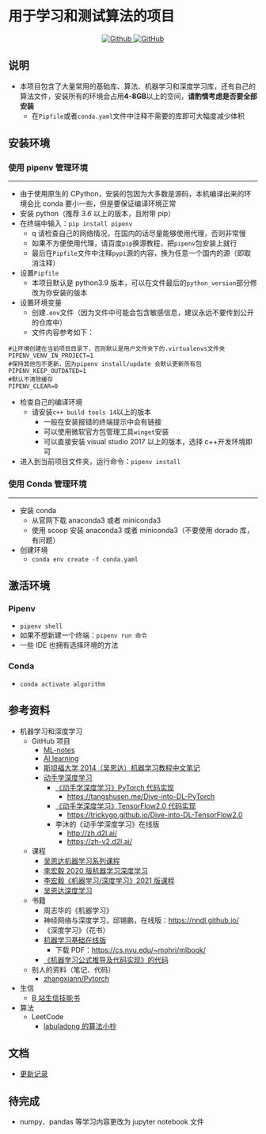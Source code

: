 # 用于学习和测试算法的项目

<p align="center">
<a href="https://github.com/diklios5768" target="_blank">
<img alt="Github" src="https://img.shields.io/badge/作者-@diklios-000000.svg?style=flat-square&logo=GitHub">
</a>
<a href="https://github.com/diklios5768/algorithm" target="_blank">
<img alt="GitHub" src="https://img.shields.io/github/stars/diklios5768/algorithm?label=Stars&style=flat-square&logo=GitHub">
</a>
</p>

## 说明

- 本项目包含了大量常用的基础库、算法、机器学习和深度学习库，还有自己的算法文件，安装所有的环境会占用**4-8GB**以上的空间，**请酌情考虑是否要全部安装**
  - 在`Pipfile`或者`conda.yaml`文件中注释不需要的库即可大幅度减少体积

## 安装环境

### 使用 pipenv 管理环境

---

- 由于使用原生的 CPython，安装的包因为大多数是源码，本机编译出来的环境会比 conda 要小一些，但是要保证编译环境正常
- 安装 python（推荐 _3.6_ 以上的版本，且附带 pip）
- 在终端中输入：`pip install pipenv`
  - q 请检查自己的网络情况，在国内的话尽量能够使用代理，否则非常慢
  - 如果不方便使用代理，请百度`pip`换源教程，把`pipenv`包安装上就行
  - 最后在`Pipfile`文件中注释`pypi`源的内容，换为任意一个国内的源（即取消注释）
- 设置`Pipfile`
  - 本项目默认是 python3.9 版本，可以在文件最后的`python_version`部分修改为你安装的版本
- 设置环境变量
  - 创建`.env`文件（因为文件中可能会包含敏感信息，建议永远不要传到公开的仓库中）
  - 文件内容参考如下：

```dotenv
#让环境创建在当前项目目录下，否则默认是用户文件夹下的.virtualenvs文件夹
PIPENV_VENV_IN_PROJECT=1
#保持其他包不更新，因为pipenv install/update 会默认更新所有包
PIPENV_KEEP_OUTDATED=1
#默认不清除缓存
PIPENV_CLEAR=0
```

- 检查自己的编译环境
  - 请安装`c++ build tools 14`以上的版本
    - 一般在安装报错的终端提示中会有链接
    - 可以使用微软官方包管理工具`winget`安装
    - 可以直接安装 visual studio 2017 以上的版本，选择 c++开发环境即可
- 进入到当前项目文件夹，运行命令：`pipenv install`

### 使用 Conda 管理环境

---

- 安装 conda
  - 从官网下载 anaconda3 或者 miniconda3
  - 使用 scoop 安装 anaconda3 或者 miniconda3（不要使用 dorado 库，有问题）
- 创建环境
  - `conda env create -f conda.yaml`

## 激活环境

### Pipenv

- `pipenv shell`
- 如果不想新建一个终端：`pipenv run 命令`
- 一些 IDE 也拥有选择环境的方法

### Conda

- `conda activate algorithm`

## 参考资料

- 机器学习和深度学习
  - GitHub 项目
    - [ML-notes](https://github.com/Sakura-gh/ML-notes)
    - [AI learning](https://github.com/apachecn/AiLearning)
    - [斯坦福大学 2014（吴恩达）机器学习教程中文笔记](https://github.com/fengdu78/Coursera-ML-AndrewNg-Notes)
    - [动手学深度学习](https://github.com/d2l-ai/d2l-zh)
      - [《动手学深度学习》PyTorch 代码实现](https://github.com/ShusenTang/Dive-into-DL-PyTorch)
        - <https://tangshusen.me/Dive-into-DL-PyTorch>
      - [《动手学深度学习》TensorFlow2.0 代码实现](https://github.com/TrickyGo/Dive-into-DL-TensorFlow2.0)
        - <https://trickygo.github.io/Dive-into-DL-TensorFlow2.0>
      - 李沐的《动手学深度学习》在线版
        - <http://zh.d2l.ai/>
        - <https://zh-v2.d2l.ai/>
  - 课程
    - [吴恩达机器学习系列课程](https://www.bilibili.com/video/BV164411b7dx)
    - [李宏毅 2020 版机器学习深度学习](https://www.bilibili.com/video/BV1JE411g7XF)
    - [李宏毅《机器学习/深度学习》2021 版课程](https://www.bilibili.com/video/BV1JA411c7VT)
    - [吴恩达深度学习](https://www.bilibili.com/video/BV1FT4y1E74V)
  - 书籍
    - 周志华的《机器学习》
    - 神经网络与深度学习，邱锡鹏，在线版：<https://nndl.github.io/>
    - 《深度学习》（花书）
    - [机器学习基础在线版](https://mitpress.ublish.com/ereader/7093/?preview=#page/1)
      - 下载 PDF：<https://cs.nyu.edu/~mohri/mlbook/>
    - [《机器学习公式推导及代码实现》的代码](https://github.com/luwill/Machine_Learning_Code_Implementation)
  - 别人的资料（笔记、代码）
    - [zhangxiann/Pytorch](https://github.com/zhangxiann/PyTorch_Practice)
- 生信
  - [B 站生信技能书](https://www.bilibili.com/video/BV1cs411j75B)
- 算法
  - LeetCode
    - [labuladong 的算法小抄](https://github.com/labuladong/fucking-algorithm)

## 文档

- [更新记录](docs/changelog.md)

## 待完成

- numpy、pandas 等学习内容更改为 jupyter notebook 文件
